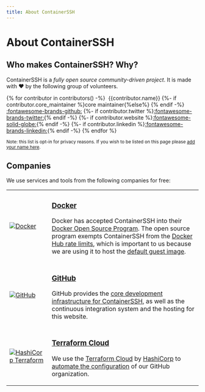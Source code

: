 ```yaml
---
title: About ContainerSSH
---
```


<h1>About ContainerSSH</h1>

## Who makes ContainerSSH? Why?

ContainerSSH is a *fully open source community-driven project*. It is made with ❤️ by the following group of volunteers.

<span class="contributors">{% for contributor in contributors() -%}
<span class="contributor">
    <span class="contributor__image"><img src="{{contributor.avatar_url}}" alt="" /></span>
    <span class="contributor__name">{{contributor.name}}</span>
    {%- if contributor.core_maintainer %}<span class="contributor__role">core maintainer</span>{%else%}<span class="contributor__role">&nbsp;</span>{% endif -%} 
    <span class="contributor__social_wrapper">
        <a class="contributor__social contributor__social--github" target="_blank" href="https://github.com/{{contributor.github}}" title="GitHub">:fontawesome-brands-github:</a>
        {%- if contributor.twitter %}<a class="contributor__social contributor__social--twitter" target="_blank" href="https://twitter.com/{{contributor.twitter}}" title="Twitter">:fontawesome-brands-twitter:</a>{% endif -%}
        {%- if contributor.website %}<a class="contributor__social contributor__social--website" target="_blank" href="{{contributor.website}}" title="Website">:fontawesome-solid-globe:</a>{% endif -%}
        {%- if contributor.linkedin %}<a class="contributor__social contributor__social--linkedin" target="_blank" href="https://linkedin.com/in/{{contributor.linkedin}}" title="LinkedIn">:fontawesome-brands-linkedin:</a>{% endif -%}
    </span>
</span>{% endfor %}</span>

<small>Note: this list is opt-in for privacy reasons. If you wish to be listed on this page please <a href="https://github.com/ContainerSSH/containerssh.github.io/edit/main/contributors.yaml">add your name here</a>.</small>

## Companies

We use services and tools from the following companies for free:

<table class="companies">
<tr class="company">
<td class="logo"><a href="https://hub.docker.com/orgs/containerssh" target="_blank"><img src="/images/logos/docker.png" alt="Docker" /></a></td>
<td>
<h3><a href="https://hub.docker.com/orgs/containerssh" target="_blank">Docker</a></h3>
<p>Docker has accepted ContainerSSH into their <a href="https://www.docker.com/community/open-source/application" target="_blank">Docker Open Source Program</a>. The open source program exempts ContainerSSH from the <a href="https://www.docker.com/increase-rate-limits" target="_blank">Docker Hub rate limits</a>, which is important to us because we are using it to host the <a href="https://hub.docker.com/repository/docker/containerssh/containerssh-guest-image" target="_blank">default guest image</a>.</p>
</td>
</tr>
<tr class="company">
<td class="logo"><a href="https://github.com/ContainerSSH/" target="_blank"><img src="/images/logos/github.png" alt="GitHub" /></a></td>
<td>
<h3><a href="https://github.com/ContainerSSH/" target="_blank">GitHub</a></h3>
<p>GitHub provides the <a href="https://github.com/containerssh/" target="_blank">core development infrastructure for ContainerSSH</a>, as well as the continuous integration system and the hosting for this website.</p>
</td>
</tr>
<tr class="company">
<td class="logo"><a href="https://www.hashicorp.com/products/terraform" target="_blank"><img src="/images/logos/terraform.png" alt="HashiCorp Terraform" /></a></td>
<td>
<h3><a href="https://www.hashicorp.com/products/terraform" target="_blank">Terraform Cloud</a></h3>
<p>We use the <a href="https://www.hashicorp.com/products/terraform" target="_blank">Terraform Cloud</a> by <a href="https://www.hashicorp.com/">HashiCorp</a> to <a href="https://github.com/containerssh/github-terraform">automate the configuration</a> of our GitHub organization.</p>
</td>
</tr>
</table>
